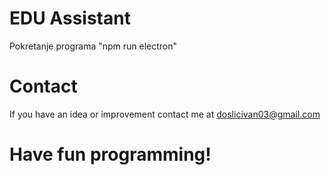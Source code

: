 # EDU Assistant

Pokretanje programa "npm run electron"

# Contact

If you have an idea or improvement contact me at doslicivan03@gmail.com

# Have fun programming!
